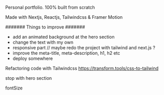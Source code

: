 Personal portfolio. 100% built from scratch

Made with Nextjs, Reactjs, Tailwindcss & Framer Motion

####### Things to improve #######
- add an animated background at the hero section
- change the text with my own
- responsive part // maybe redo the project with tailwind and next.js ?
- improve the meta-title, meta-description, h1, h2 etc
- deploy somewhere


Refactoring code with Tailwindcss 
https://transform.tools/css-to-tailwind

stop with hero section


fontSize
